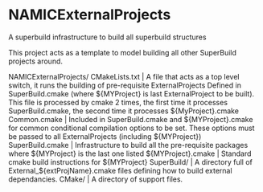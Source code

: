 NAMICExternalProjects
=====================

A superbuild infrastructure to build all superbuild structures


This project acts as a template to model building all other SuperBuild projects around.

NAMICExternalProjects/
        CMakeLists.txt       | A file that acts as a top level switch, it runs the 
                               building of pre-requisite ExternalProjects Defined in
                               SuperBuild.cmake (where ${MYProject} is last ExternalProject
                               to be built).  This file is processed by cmake 2 times, the
                               first time it processes SuperBuild.cmake, the second time
                               it processes ${MyProject}.cmake
        Common.cmake         | Included in SuperBuild.cmake and ${MYProject}.cmake for common
                               conditional compilation options to be set.  These options
                               must be passed to all ExternalProjects (including ${MYProject})
        SuperBuild.cmake     | Infrastructure to build all the pre-requisite packages where
                               ${MYProject} is the last one listed
        ${MYProject}.cmake   | Standard cmake build instructions for ${MYProject}
        SuperBuild/          | A directory full of External_${extProjName}.cmake files defining
                               how to build external dependancies.
        CMake/               | A directory of support files.


